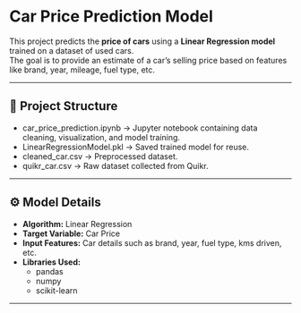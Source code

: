 # Car Price Prediction Model

This project predicts the **price of cars** using a **Linear Regression model** trained on a dataset of used cars.  
The goal is to provide an estimate of a car’s selling price based on features like brand, year, mileage, fuel type, etc.

---

## 📂 Project Structure
- car_price_prediction.ipynb → Jupyter notebook containing data cleaning, visualization, and model training.
- LinearRegressionModel.pkl → Saved trained model for reuse.
- cleaned_car.csv → Preprocessed dataset.
- quikr_car.csv → Raw dataset collected from Quikr.

---

## ⚙️ Model Details
- **Algorithm:** Linear Regression  
- **Target Variable:** Car Price  
- **Input Features:** Car details such as brand, year, fuel type, kms driven, etc.  
- **Libraries Used:**  
  - pandas  
  - numpy  
  - scikit-learn  

---

